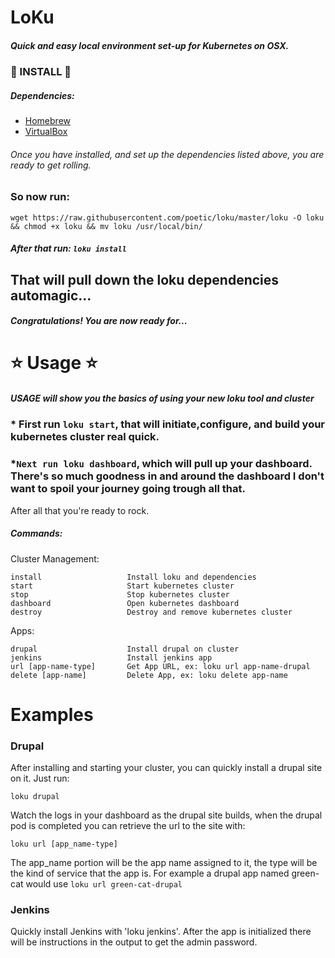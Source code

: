 # LoKu

##### Quick and easy local environment set-up for Kubernetes on OSX.

### :tada: INSTALL :tada:

##### Dependencies:
* [Homebrew](https://brew.sh/)
* [VirtualBox](http://download.virtualbox.org/virtualbox/5.2.0/VirtualBox-5.2.0-118431-OSX.dmg)

###### Once you have installed, and set up the dependencies listed above, you are ready to get rolling.

### So now run:
```
wget https://raw.githubusercontent.com/poetic/loku/master/loku -O loku && chmod +x loku && mv loku /usr/local/bin/
```

##### After that run: `loku install`
That will pull down the loku dependencies automagic... 
--------
##### Congratulations! You are now ready for...
# :star: Usage :star:

##### USAGE will show you the basics of using your new loku tool and cluster
### * First run `loku start`, that will initiate,configure, and build your kubernetes cluster real quick. 
### *`Next run loku dashboard`, which will pull up your dashboard. There's so much goodness in and around the dashboard I don't want to spoil your journey going trough all that.



After all that you're ready to rock.

##### Commands:
  
  Cluster Management:

    install                   Install loku and dependencies
    start                     Start kubernetes cluster
    stop                      Stop kubernetes cluster
    dashboard                 Open kubernetes dashboard
    destroy                   Destroy and remove kubernetes cluster

  Apps:

    drupal                    Install drupal on cluster
    jenkins                   Install jenkins app
    url [app-name-type]       Get App URL, ex: loku url app-name-drupal
    delete [app-name]         Delete App, ex: loku delete app-name



# Examples
### Drupal
After installing and starting your cluster, you can quickly install a drupal site on it. Just run:

`loku drupal`

Watch the logs in your dashboard as the drupal site builds, when the drupal pod is completed you can retrieve the url to the site with:

`loku url [app_name-type]`

The app_name portion will be the app name assigned to it, the type will be the kind of service that the app is. For example a drupal app named green-cat would use `loku url green-cat-drupal`

### Jenkins

Quickly install Jenkins with 'loku jenkins'. After the app is initialized there will be instructions in the output to get the admin password.

